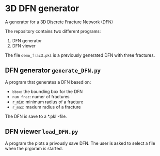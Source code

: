 # 3D DFN generator
A generator for a 3D Discrete Fracture Network (DFN)

The repository contains two different programs:
1. DFN generator
2. DFN viewer

The file `demo_frac3.pkl` is a previously generated DFN with three fractures.

## DFN generator `generate_DFN.py`
A program that generates a DFN based on:
- `bbox`: the bounding box for the DFN
- `num_frac`: numer of fractures
- `r_min`: minimum radius of a fracture
- `r_max`: maxium radius of a fracture

The DFN is save to a *.pkl'-file.

## DFN viewer `load_DFN.py`
A program the plots a privously save DFN. The user is asked to select a file when the prgoram is started.
